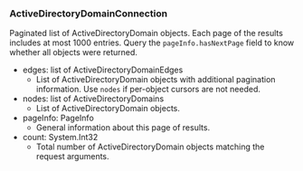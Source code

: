 ### ActiveDirectoryDomainConnection
Paginated list of ActiveDirectoryDomain objects. Each page of the results includes at most 1000 entries. Query the `pageInfo.hasNextPage` field to know whether all objects were returned.

- edges: list of ActiveDirectoryDomainEdges
  - List of ActiveDirectoryDomain objects with additional pagination information. Use `nodes` if per-object cursors are not needed.
- nodes: list of ActiveDirectoryDomains
  - List of ActiveDirectoryDomain objects.
- pageInfo: PageInfo
  - General information about this page of results.
- count: System.Int32
  - Total number of ActiveDirectoryDomain objects matching the request arguments.
